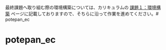 最終課題へ取り組む際の環境構築については、カリキュラムの [課題１：環境構築](https://mng-camp.potepan.com/curriculums/final-task-2) ページに記載しておりますので、そちらに沿って作業を進めてください。# potepan_ec
# potepan_ec
